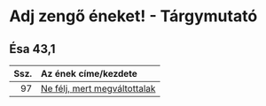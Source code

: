 # Adj zengő éneket! - Tárgymutató

## Ésa 43,1

| Ssz. | Az ének címe/kezdete |
| ---: | :------------------- |
| 97 | [Ne félj, mert megváltottalak](../../collections/adj_zengo_eneket/097.xml) |

